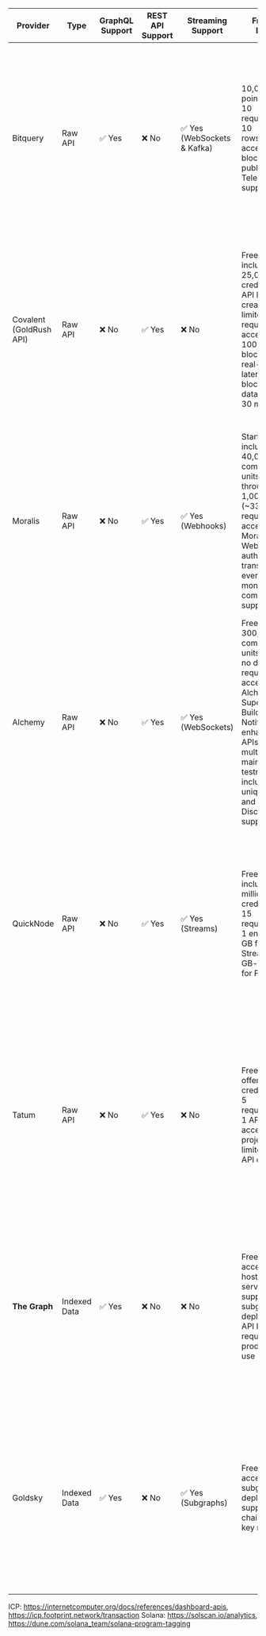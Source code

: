 |**Provider**|**Type**|**GraphQL Support**|**REST API Support**|**Streaming Support**|**Free Tier Details**|**Notes**|**Main Website**|**Docs**|**Chain Coverage**|
|-----|-----|-----|-----|-----|-----|-----|-----|-----|-----|
|Bitquery|Raw API|✅ Yes|❌ No|✅ Yes (WebSockets & Kafka)|10,000 points/month; 10 requests/min; 10 rows/request; access to all blockchains; public Telegram support|Offers real-time data via GraphQL subscriptions and Kafka streams.|[bitquery.io](https://bitquery.io/)|[Docs](https://docs.bitquery.io/docs/intro/)|BSV: ✅ Sonic: ❌ ICP: ❌ Aptos: ❌ Solana: ✅ Taraxa: ❌ Arbitrum: ✅ MultiversX: ❌ Kaia: ❌ Telos: ❌ Sei: ❌ NEAR: ❌ Hedera: ❌ Polkadot: ❌ Arthera: ❌ Algorand: ❌|
|Covalent (GoldRush API)|Raw API|❌ No|✅ Yes|❌ No|Free tier includes 25,000 credits upon API key creation; rate limited to 4 requests/sec; access to 100+ blockchains; real-time data latency of 2 blocks; batch data latency of 30 minutes|Provides RESTful APIs; no GraphQL or streaming support.|[covalenthq.com](https://www.covalenthq.com/)|[Docs](https://goldrush.dev/docs/overview)|BSV: ❌ Sonic: ❌ ICP: ❌ Aptos: ❌ Solana: ✅ Taraxa: ❌ Arbitrum: ✅ MultiversX: ❌ Kaia: ❌ Telos: ❌ Sei: ✅ NEAR: ❌ Hedera: ❌ Polkadot: ❌ Arthera: ❌ Algorand: ❌|
|Moralis|Raw API|❌ No|✅ Yes|✅ Yes (Webhooks)|Starter plan includes 40,000 compute units/day; API throughput of 1,000 CU/s (\~33 requests/sec); access to Moralis APIs, Web3 authentication, transaction & event monitoring; community support|Streams real-time data to your backend via webhooks.|[moralis.io](https://moralis.io/)|[Docs](https://docs.moralis.com/)|BSV: ❌ Sonic: ❌ ICP: ❌ Aptos: ✅ Solana: ✅ Taraxa: ❌ Arbitrum: ✅ MultiversX: ❌ Kaia: ❌ Telos: ❌ Sei: ❌ NEAR: ❌ Hedera: ❌ Polkadot: ❌ Arthera: ❌ Algorand: ❌|
|Alchemy|Raw API|❌ No|✅ Yes|✅ Yes (WebSockets)|Free tier offers 300,000,000 compute units/month; no daily request limits; access to Alchemy Supernode, Build, Monitor, Notify, and enhanced APIs; supports multichain mainnets and testnets; includes 5 unique apps and 24/7 Discord support|Supports real-time data via WebSockets; GraphQL not supported.|[alchemy.com](https://www.alchemy.com/)|[Docs](https://www.alchemy.com/docs/)|BSV: ❌ Sonic: ❌ ICP: ❌ Aptos: ✅ Solana: ✅ Taraxa: ❌ Arbitrum: ✅ MultiversX: ❌ Kaia: ❌ Telos: ❌ Sei: ❌ NEAR: ❌ Hedera: ❌ Polkadot: ❌ Arthera: ❌ Algorand: ❌|
|QuickNode|Raw API|❌ No|✅ Yes|✅ Yes (Streams)|Free tier includes 10 million API credits/month; 15 requests/sec; 1 endpoint; 5 GB for Streams; 250 GB-seconds for Functions|Provides REST APIs and streaming services like QuickAlerts and Streams.|[quicknode.com](https://www.quicknode.com/)|[Docs](https://www.quicknode.com/docs/welcome)|BSV: ❌ Sonic: ❌ ICP: ❌ Aptos: ✅ Solana: ✅ Taraxa: ❌ Arbitrum: ✅ MultiversX: ✅ Kaia: ✅ Telos: ❌ Sei: ✅ NEAR: ✅ Hedera: ✅ Polkadot: ✅ Arthera: ❌ Algorand: ✅|
|Tatum|Raw API|❌ No|✅ Yes|❌ No|Free plan offers 10,000 credits/month; 5 requests/sec; 1 API key; access to 10 projects; limited to 5 API calls/sec|Offers a comprehensive suite of APIs for blockchain development.|[tatum.io](https://tatum.io/)|[Docs](https://docs.tatum.io/)|BSV: ❌ Sonic: ✅ ICP: ❌ Aptos: ❌ Solana: ✅ Taraxa: ❌ Arbitrum: ✅ MultiversX: ✅ Kaia: ✅ Telos: ❌ Sei: ❌ NEAR: ✅ Hedera: ❌ Polkadot: ✅ Arthera: ❌ Algorand: ✅|
|**The Graph**|Indexed Data|✅ Yes|❌ No|❌ No|Free tier with access to hosted service; supports subgraph deployments; API key required for production use|Provides decentralized indexing and querying of blockchain data via GraphQL.|[thegraph.com](https://thegraph.com/)|[Docs](https://thegraph.com/docs/)|BSV: ❌ Sonic: ❌ ICP: ❌ Aptos: ✅ Solana: ✅ Taraxa: ❌ Arbitrum: ✅ MultiversX: ❌ Kaia: ❌ Telos: ❌ Sei: ❌ NEAR: ✅ Hedera: ❌ Polkadot: ✅ Arthera: ❌ Algorand: ❌|
|Goldsky|Indexed Data|✅ Yes|❌ No|✅ Yes (Subgraphs)|Free tier with access to subgraph deployments; supports EVM chains; API key required|Provides real-time data access through subgraphs and firehose.|[goldsky.com](https://goldsky.com/)|[Docs](https://docs.goldsky.com/)|BSV: ❌ Sonic: ❌ ICP: ❌ Aptos: ✅ Solana: ✅ Taraxa: ❌ Arbitrum: ✅ MultiversX: ❌ Kaia: ❌ Telos: ❌ Sei: ❌ NEAR: ❌ Hedera: ❌ Polkadot: ❌ Arthera: ❌ Algorand: ❌|

ICP: https://internetcomputer.org/docs/references/dashboard-apis,
https://icp.footprint.network/transaction
Solana: https://solscan.io/analytics, https://dune.com/solana_team/solana-program-tagging